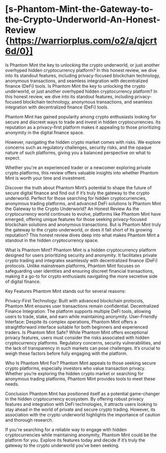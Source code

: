 # [s-Phantom-Mint-the-Gateway-to-the-Crypto-Underworld-An-Honest-Review {https://warriorplus.com/o2/a/qjcrt6d/0}]
Is Phantom Mint the key to unlocking the crypto underworld, or just another overhyped hidden cryptocurrency platform? In this honest review, we dive into its standout features, including privacy-focused blockchain technology, anonymous transactions, and seamless integration with decentralized finance (DeFi) tools.
Is Phantom Mint the key to unlocking the crypto underworld, or just another overhyped hidden cryptocurrency platform? In this honest review, we dive into its standout features, including privacy-focused blockchain technology, anonymous transactions, and seamless integration with decentralized finance (DeFi) tools.

Phantom Mint has gained popularity among crypto enthusiasts looking for secure and discreet ways to trade and invest in hidden cryptocurrencies. Its reputation as a privacy-first platform makes it appealing to those prioritizing anonymity in the digital finance space.

However, navigating the hidden crypto market comes with risks. We explore concerns such as regulatory challenges, security risks, and the opaque nature of such platforms, giving you a balanced perspective on what to expect.

Whether you're an experienced trader or a newcomer exploring private crypto platforms, this review offers valuable insights into whether Phantom Mint is worth your time and investment.

Discover the truth about Phantom Mint’s potential to shape the future of secure digital finance and find out if it’s truly the gateway to the crypto underworld. Perfect for those searching for hidden cryptocurrencies, anonymous trading platforms, and advanced DeFi solutions
Is Phantom Mint the Gateway to the Crypto Underworld? An Honest Review
As the cryptocurrency world continues to evolve, platforms like Phantom Mint have emerged, offering unique features for those seeking privacy-focused blockchain solutions and anonymous transactions. But is Phantom Mint truly the gateway to the crypto underworld, or does it fall short of its growing reputation? This honest review dives deep into what makes Phantom Mint a standout in the hidden cryptocurrency space.

What Is Phantom Mint?
Phantom Mint is a hidden cryptocurrency platform designed for users prioritizing security and anonymity. It facilitates private crypto trading and integrates seamlessly with decentralized finance (DeFi) protocols. Unlike mainstream platforms, Phantom Mint focuses on safeguarding user identities and ensuring discreet financial transactions, making it a go-to for crypto enthusiasts navigating the more secretive side of digital finance.

Key Features
Phantom Mint stands out for several reasons:

Privacy-First Technology: Built with advanced blockchain protocols, Phantom Mint ensures user transactions remain confidential.
Decentralized Finance Integration: The platform supports multiple DeFi tools, allowing users to trade, stake, and earn while maintaining anonymity.
User-Friendly Interface: Despite its complex operations, Phantom Mint offers a straightforward interface suitable for both beginners and experienced traders.
Is Phantom Mint Safe?
While Phantom Mint offers exceptional privacy features, users must consider the risks associated with hidden cryptocurrency platforms. Regulatory concerns, security vulnerabilities, and the lack of transparency in such markets can pose challenges. It’s crucial to weigh these factors before fully engaging with the platform.

Who Is Phantom Mint For?
Phantom Mint appeals to those seeking secure crypto platforms, especially investors who value transaction privacy. Whether you’re exploring the hidden crypto market or searching for anonymous trading platforms, Phantom Mint provides tools to meet these needs.

Conclusion
Phantom Mint has positioned itself as a potential game-changer in the hidden cryptocurrency ecosystem. By offering robust privacy features and integration with DeFi technologies, it attracts users looking to stay ahead in the world of private and secure crypto trading. However, its association with the crypto underworld highlights the importance of caution and thorough research.

If you're searching for a reliable way to engage with hidden cryptocurrencies while maintaining anonymity, Phantom Mint could be the platform for you. Explore its features today and decide if it’s truly the gateway to the crypto underworld you’ve been seeking.
